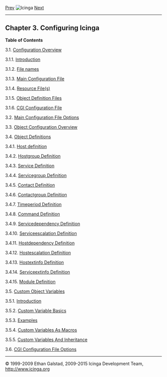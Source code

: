 [Prev](monitoring-publicservices.md) ![Icinga](../images/logofullsize.png "Icinga") [Next](config.md)

* * * * *

Chapter 3. Configuring Icinga
-----------------------------

**Table of Contents**

3.1. [Configuration Overview](config.md)

3.1.1. [Introduction](config.md#introduction_config)

3.1.2. [File names](config.md#config_filenames)

3.1.3. [Main Configuration File](config.md#mainconfigfile)

3.1.4. [Resource File(s)](config.md#resourcefile)

3.1.5. [Object Definition Files](config.md#objectdefinitionfiles)

3.1.6. [CGI Configuration File](config.md#cgiconfigfile)

3.2. [Main Configuration File Options](configmain.md)

3.3. [Object Configuration Overview](configobject.md)

3.4. [Object Definitions](objectdefinitions.md)

3.4.1. [Host definition](objectdefinitions.md#host)

3.4.2. [Hostgroup Definition](objectdefinitions.md#hostgroup)

3.4.3. [Service Definition](objectdefinitions.md#service)

3.4.4. [Servicegroup Definition](objectdefinitions.md#servicegroup)

3.4.5. [Contact Definition](objectdefinitions.md#contact)

3.4.6. [Contactgroup Definition](objectdefinitions.md#contactgroup)

3.4.7. [Timeperiod Definition](objectdefinitions.md#timeperiod)

3.4.8. [Command Definition](objectdefinitions.md#command)

3.4.9. [Servicedependency
Definition](objectdefinitions.md#servicedepdency)

3.4.10. [Serviceescalation
Definition](objectdefinitions.md#serviceescalation)

3.4.11. [Hostdependency
Definition](objectdefinitions.md#hostdependency)

3.4.12. [Hostescalation
Definition](objectdefinitions.md#hostescalation)

3.4.13. [Hostextinfo Definition](objectdefinitions.md#hostextinfo)

3.4.14. [Serviceextinfo
Definition](objectdefinitions.md#serviceextinfo)

3.4.15. [Module Definition](objectdefinitions.md#module)

3.5. [Custom Object Variables](customobjectvars.md)

3.5.1. [Introduction](customobjectvars.md#introduction)

3.5.2. [Custom Variable Basics](customobjectvars.md#basicscustomvars)

3.5.3. [Examples](customobjectvars.md#examples)

3.5.4. [Custom Variables As
Macros](customobjectvars.md#customvarsasmacros)

3.5.5. [Custom Variables And
Inheritance](customobjectvars.md#inheritancecustomvars)

3.6. [CGI Configuration File Options](configcgi.md)

* * * * *


© 1999-2009 Ethan Galstad, 2009-2015 Icinga Development Team,
http://www.icinga.org
